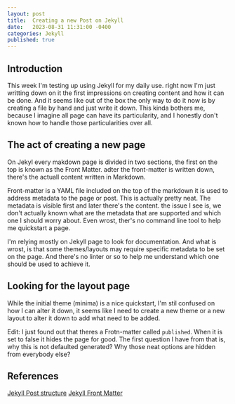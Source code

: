 ```yaml
---
layout: post
title:  Creating a new Post on Jekyll
date:   2023-08-31 11:31:00 -0400
categories: Jekyll
published: true
---
```


## Introduction

This week I'm testing up using Jekyll for my daily use. right now
I'm just writting down on it the first impressions on creating
content and how it can be done. And it seems like out of the box
the only way to do it now is by creating a file by hand and just
write it down. This kinda bothers me, because I imagine all page
can have its particularity, and I honestly don't known how to
handle those particularities over all.

## The act of creating a new page

On Jekyl every makdown page is divided in two sections, the first
on the top is known as the Front Matter. adter the front-matter is
written down, there's the actuall content written in Markdown.

Front-matter is a YAML file included on the top of the markdown it is
used to address metadata to the page or post. This is actually pretty neat.
The metadata is visible first and later there's the content. the issue
I see is, we don't actually known what are the metadata that are supported
and which one I should worry about. Even wrost, ther's no command line
tool to help me quickstart a page.

I'm relying mostly on Jekyll page to look for documentation. And
what is wrost, is that some themes/layouts may require specific
metadata to be set on the page. And there's no linter or so to
help me understand which one should be used to achieve it.

## Looking for the layout page

While the initial theme (minima) is a nice quickstart, I'm stil confused
on how I can alter it down, it seems like I need to create a new theme
or a new layout to alter it down to add what need to be added.

Edit: I just found out that theres a Frotn-matter called `published`.
When it is set to false it hides the page for good. The first question I
have from that is, why this is not defaulted generated? Why those
neat options are hidden from everybody else?

## References

[Jekyll Post structure](https://jekyllrb.com/docs/posts/)
[Jekyll Front Matter](https://jekyllrb.com/docs/front-matter/)
